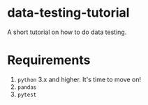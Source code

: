 # data-testing-tutorial
A short tutorial on how to do data testing.

# Requirements

1. `python` 3.x and higher. It's time to move on!
2. `pandas`
3. `pytest`